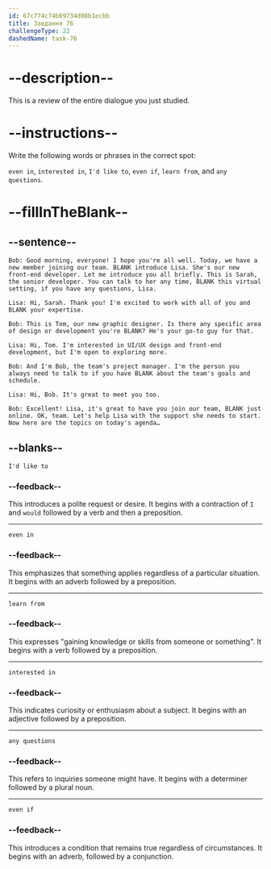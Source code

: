 ```yaml
---
id: 67c774c74b69734d08b1ecbb
title: Завдання 76
challengeType: 22
dashedName: task-76
---
```


<!-- REVIEW -->

# --description--

This is a review of the entire dialogue you just studied.

# --instructions--

Write the following words or phrases in the correct spot:

`even in`, `interested in`, `I'd like to`, `even if`, `learn from`, and `any questions`.

# --fillInTheBlank--

## --sentence--

`Bob: Good morning, everyone! I hope you're all well. Today, we have a new member joining our team. BLANK introduce Lisa. She's our new front-end developer. Let me introduce you all briefly. This is Sarah, the senior developer. You can talk to her any time, BLANK this virtual setting, if you have any questions, Lisa.`

`Lisa: Hi, Sarah. Thank you! I'm excited to work with all of you and BLANK your expertise.`

`Bob: This is Tom, our new graphic designer. Is there any specific area of design or development you're BLANK? He's your go-to guy for that.`

`Lisa: Hi, Tom. I'm interested in UI/UX design and front-end development, but I'm open to exploring more.`

`Bob: And I'm Bob, the team's project manager. I'm the person you always need to talk to if you have BLANK about the team's goals and schedule.`

`Lisa: Hi, Bob. It's great to meet you too.`

`Bob: Excellent! Lisa, it's great to have you join our team, BLANK just online. OK, team. Let's help Lisa with the support she needs to start. Now here are the topics on today's agenda…`

## --blanks--

`I'd like to`

### --feedback--

This introduces a polite request or desire. It begins with a contraction of `I` and `would` followed by a verb and then a preposition.

---

`even in`

### --feedback--

This emphasizes that something applies regardless of a particular situation. It begins with an adverb followed by a preposition.

---

`learn from`

### --feedback--

This expresses "gaining knowledge or skills from someone or something". It begins with a verb followed by a preposition.

---

`interested in`

### --feedback--

This indicates curiosity or enthusiasm about a subject. It begins with an adjective followed by a preposition.

---

`any questions`

### --feedback--

This refers to inquiries someone might have. It begins with a determiner followed by a plural noun.

---

`even if`

### --feedback--

This introduces a condition that remains true regardless of circumstances. It begins with an adverb, followed by a conjunction.  
